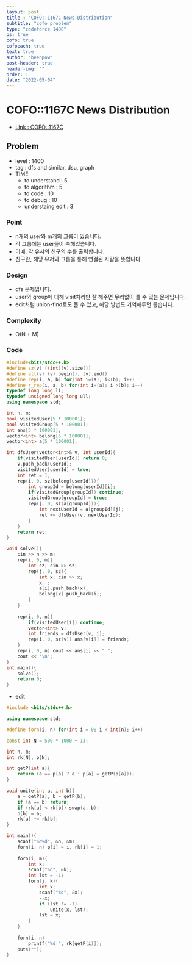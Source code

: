 ```yaml
---
layout: post
title : "COFO::1167C News Distribution"
subtitle: "cofo problem"
type: "codeforce 1400"
ps: true
cofo: true
cofoeach: true
text: true
author: "beenpow"
post-header: true
header-img: ""
order: 1
date: "2022-05-04"
---
```

# COFO::1167C News Distribution
- [Link : COFO::1167C](https://codeforces.com/problemset/problem/1167/C)


## Problem 

- level : 1400
- tag : dfs and similar, dsu, graph
- TIME
  - to understand    : 5
  - to algorithm     : 5
  - to code          : 10
  - to debug         : 10
  - understaing edit : 3

### Point
- n개의 user와 m개의 그룹이 있습니다.
- 각 그룹에는 user들이 속해있습니다.
- 이때, 각 유저의 친구의 수를 출력합니다.
- 친구란, 해당 유저와 그룹을 통해 연결된 사람을 뜻합니다.

### Design
- dfs 문제입니다.
- user와 group에 대해 visit처리만 잘 해주면 무리없이 풀 수 있는 문제입니다.
- edit처럼 union-find로도 풀 수 있고, 해당 방법도 기억해두면 좋습니다.

### Complexity
- O(N + M)

### Code

```cpp
#include<bits/stdc++.h>
#define sz(v) ((int)(v).size())
#define all(v) (v).begin(), (v).end()
#define rep(i, a, b) for(int i=(a); i<(b); i++)
#define r_rep(i, a, b) for(int i=(a); i >(b); i--)
typedef long long ll;
typedef unsigned long long ull;
using namespace std;

int n, m;
bool visitedUser[5 * 100001];
bool visitedGroup[5 * 100001];
int ans[5 * 100001];
vector<int> belong[5 * 100001];
vector<int> a[5 * 100001];

int dfsUser(vector<int>& v, int userId){
    if(visitedUser[userId]) return 0;
    v.push_back(userId);
    visitedUser[userId] = true;
    int ret = 1;
    rep(i, 0, sz(belong[userId])){
        int groupId = belong[userId][i];
        if(visitedGroup[groupId]) continue;
        visitedGroup[groupId] = true;
        rep(j, 0, sz(a[groupId])){
            int nextUserId = a[groupId][j];
            ret += dfsUser(v, nextUserId);
        }
    }
    return ret;
}

void solve(){
    cin >> n >> m;
    rep(i, 0, m){
        int sz; cin >> sz;
        rep(j, 0, sz){
            int x; cin >> x;
            x--;
            a[i].push_back(x);
            belong[x].push_back(i);
        }
    }
    
    rep(i, 0, n){
        if(visitedUser[i]) continue;
        vector<int> v;
        int friends = dfsUser(v, i);
        rep(i, 0, sz(v)) ans[v[i]] = friends;
    }
    rep(i, 0, n) cout << ans[i] << " ";
    cout << '\n';
}
int main(){
    solve();
    return 0;
}
```

- edit

```cpp
#include <bits/stdc++.h>

using namespace std;

#define forn(i, n) for(int i = 0; i < int(n); i++) 

const int N = 500 * 1000 + 13;

int n, m;
int rk[N], p[N];

int getP(int a){
	return (a == p[a] ? a : p[a] = getP(p[a]));
}

void unite(int a, int b){
	a = getP(a), b = getP(b);
	if (a == b) return;
	if (rk[a] < rk[b]) swap(a, b);
	p[b] = a;
	rk[a] += rk[b];
}

int main(){
	scanf("%d%d", &n, &m);
	forn(i, n) p[i] = i, rk[i] = 1;
	
	forn(i, m){
		int k;
		scanf("%d", &k);
		int lst = -1;
		forn(j, k){
			int x;
			scanf("%d", &x);
			--x;
			if (lst != -1)
				unite(x, lst);
			lst = x;
		}
	}
	
	forn(i, n)
		printf("%d ", rk[getP(i)]);
	puts("");
}
```
